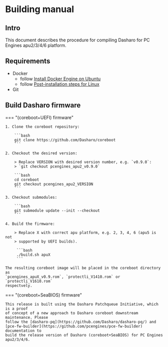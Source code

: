 # Building manual

## Intro

This document describes the procedure for compiling Dasharo for PC Engines
apu2/3/4/6 platform.

## Requirements

- Docker
    + follow [Install Docker Engine on Ubuntu](https://docs.docker.com/engine/install/ubuntu/)
    + follow [Post-installation steps for Linux](https://docs.docker.com/engine/install/linux-postinstall/)
- Git

## Build Dasharo firmware

=== "(coreboot+UEFI) firmware"

    1. Clone the coreboot repository:

        ```bash
        git clone https://github.com/Dasharo/coreboot
        ```

    2. Checkout the desired version:

        > Replace VERSION with desired version number, e.g. `v0.9.0`:
        > `git checkout pcengines_apu2_v0.9.0`

        ```bash
        cd coreboot
        git checkout pcengines_apu2_VERSION
        ```

    3. Checkout submodules:

        ```bash
        git submodule update --init --checkout
        ```

    4. Build the firmware:

        > Replace X with correct apu platform, e.g. 2, 3, 4, 6 (apu5 is not
        > supported by UEFI builds).

         ```bash
         ./build.sh apuX
         ```

    The resulting coreboot image will be placed in the coreboot directory as
    `pcengines_apuX_v0.9.rom`, `protectli_V1410.rom` or `protectli_V1610.rom`
    respectvely.

=== "(coreboot+SeaBIOS) firmware"

    This release is built using the Dasharo Patchqueue Initiative, which is a proof
    of concept of a new approach to Dasharo coreboot downstream maintenance. Please
    follow the [dasharo-pq](https://github.com/Dasharo/dasharo-pq/) and
    [pce-fw-builder](https://github.com/pcengines/pce-fw-builder) documentation to
    build the release version of Dasharo (coreboot+SeaBIOS) for PC Engines
    apu2/3/4/6.
